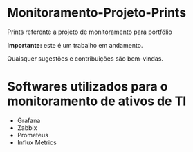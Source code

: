 # Monitoramento-Projeto-Prints
Prints referente a projeto de monitoramento para portfólio

**Importante:** este é um trabalho em andamento.

Quaisquer sugestões e contribuições são bem-vindas.

# Softwares utilizados para o monitoramento de ativos de TI

* Grafana
* Zabbix
* Prometeus
* Influx Metrics

